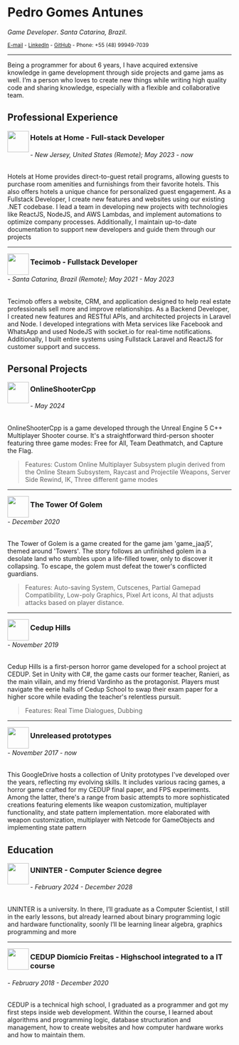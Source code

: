 # Pedro Gomes Antunes

_Game Developer_.
_Santa Catarina, Brazil_.

<sub>[E-mail](pedrogoantunes@gmail.com) - [LinkedIn](https://www.linkedin.com/in/pedrodnbr/) - [GitHub](https://github.com/PedroDNBR) - Phone: +55 (48) 99949-7039</sub>

---

Being a programmer for about 6 years, I have acquired extensive knowledge in game development through side projects and game jams as well. I’m a person who loves to create new things while writing high quality code and sharing knowledge, especially with a flexible and collaborative team. 

## Professional Experience
<img src="https://media.licdn.com/dms/image/C560BAQEsic3yZ72KCQ/company-logo_100_100/0/1631328478893?e=1724889600&v=beta&t=eUyJMT9AY1UQHRRUTPie3luB9cMHqViKECPHZ53lFsg" align="left" width="48" height="48" />

### Hotels at Home - Full-stack Developer

###### - New Jersey, United States (Remote); May 2023 - now

Hotels at Home provides direct-to-guest retail programs, allowing guests to purchase room amenities and furnishings from their favorite hotels. This also offers hotels a unique chance for personalized guest engagement. As a Fullstack Developer, I create new features and websites using our existing .NET codebase. I lead a team in developing new projects with technologies like ReactJS, NodeJS, and AWS Lambdas, and implement automations to optimize company processes. Additionally, I maintain up-to-date documentation to support new developers and guide them through our projects

---

<img src="https://user-images.githubusercontent.com/44846329/232336807-b81fe5e3-b5b5-4b31-96c2-fe634507630e.png" 
align="left" width="48"  height="48" />

### Tecimob - Fullstack Developer

###### - Santa Catarina, Brazil (Remote); May 2021 - May 2023

Tecimob offers a website, CRM, and application designed to help real estate professionals sell more and improve relationships. As a Backend Developer, I created new features and RESTful APIs, and architected projects in Laravel and Node. I developed integrations with Meta services like Facebook and WhatsApp and used NodeJS with socket.io for real-time notifications. Additionally, I built entire systems using Fullstack Laravel and ReactJS for customer support and success.

## Personal Projects

<img src="https://www.mediafire.com/convkey/5a2c/ri6avssqig6nvry9g.jpg" 
align="left" width="48"  height="48" style="object-fit: cover;" />

### OnlineShooterCpp

###### - May 2024

OnlineShooterCpp is a game developed through the Unreal Engine 5 C++ Multiplayer Shooter course. It's a straightforward third-person shooter featuring three game modes: Free for All, Team Deathmatch, and Capture the Flag.
> Features: Custom Online Multiplayer Subsystem plugin derived from the Online Steam Subsystem, Raycast and Projectile Weapons, Server Side Rewind, IK, Three different game modes

---

<img src="https://www.mediafire.com/convkey/6128/ehmv39eyp6r57auzg.jpg" 
align="left" width="48"  height="48" style="object-fit: cover;" />

### The Tower Of Golem

###### - December 2020

The Tower of Golem is a game created for the game jam 'game_jaaj5', themed around 'Towers'. The story follows an unfinished golem in a desolate land who stumbles upon a life-filled tower, only to discover it collapsing. To escape, the golem must defeat the tower's conflicted guardians.
> Features: Auto-saving System, Cutscenes, Partial Gamepad Compatibility, Low-poly Graphics, Pixel Art icons, AI that adjusts attacks based on player distance.

---

<img src="https://m.gjcdn.net/game-thumbnail/200/450804-crop0_51_652_418-vxxgxjmk-v4.webp" 
align="left" width="48"  height="48" style="object-fit: cover;" />

### Cedup Hills
###### - November 2019

Cedup Hills is a first-person horror game developed for a school project at CEDUP. Set in Unity with C#, the game casts our former teacher, Ranieri, as the main villain, and my friend Vardinho as the protagonist. Players must navigate the eerie halls of Cedup School to swap their exam paper for a higher score while evading the teacher's relentless pursuit.
> Features: Real Time Dialogues, Dubbing

---

<img src="https://www.mediafire.com/convkey/e46f/n7vory2bcxm6uuozg.jpg?size_id=8" 
align="left" width="48"  height="48" style="object-fit: cover;" />

### Unreleased prototypes

###### - November 2017 - now

This GoogleDrive hosts a collection of Unity prototypes I've developed over the years, reflecting my evolving skills. It includes various racing games, a horror game crafted for my CEDUP final paper, and FPS experiments. Among the latter, there's a range from basic attempts to more sophisticated creations featuring elements like weapon customization, multiplayer functionality, and state pattern implementation. more elaborated with weapon customization, multiplayer with Netcode for GameObjects and implementing state pattern

## Education

<img src="https://media.licdn.com/dms/image/C4E0BAQG5HFi6nWrpQg/company-logo_100_100/0/1655119369480/grupo_uninter_logo?e=1724889600&v=beta&t=Ug48OlSc9u2a7IzxAWIott_ySFn88UtouJqmDkPQYQE" align="left" width="48"  height="48" style="object-fit: cover;" /> 

### UNINTER - Computer Science degree

###### - February 2024 - December 2028

UNINTER is a university. In there, I’ll graduate as a Computer Scientist, I still in the early lessons, but already learned about binary programming logic and hardware functionality, soonly I’ll be learning linear algebra, graphics programming and more

---

<img src="https://user-images.githubusercontent.com/44846329/232353960-119b79b5-bb3c-480f-95e7-85a0c00fd95d.png"
align="left" width="48"  height="48" style="object-fit: cover;" />

### CEDUP Diomício Freitas - Highschool integrated to a IT course

###### - February 2018 - December 2020

CEDUP is a technical high school, I graduated as a programmer and got my first steps inside web development. Within the course, I learned about algorithms and programming logic, database structuration and management, how to create websites and how computer hardware works and how to maintain them.
